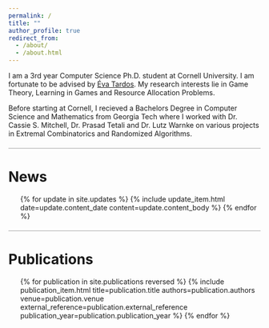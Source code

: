 ```yaml
---
permalink: /
title: ""
author_profile: true
redirect_from: 
  - /about/
  - /about.html
---
```


I am a 3rd year Computer Science Ph.D. student at Cornell University. I am fortunate to be advised by <a href="https://www.cs.cornell.edu/~eva/">Éva Tardos</a>. My research interests lie in Game Theory, Learning in Games and Resource Allocation Problems. 

Before starting at Cornell, I recieved a Bachelors Degree in Computer Science and Mathematics from Georgia Tech where I worked with Dr. Cassie S. Mitchell, Dr. Prasad Tetali and Dr. Lutz Warnke on various projects in Extremal Combinatorics and Randomized Algorithms.

<div style="border-top: 2px solid #ccc; margin: 20px 0;"></div>

News
=====

<ul class="updates-list" style="list-style-type: none;">
{% for update in site.updates %}
  {% include update_item.html date=update.content_date content=update.content_body %}
{% endfor %}
</ul>

<div style="border-top: 2px solid #ccc; margin: 20px 0;"></div>

Publications
=====

<ul style="list-style-type: none;" class="publications-list">
  {% for publication in site.publications reversed %}
    {% include publication_item.html title=publication.title authors=publication.authors venue=publication.venue external_reference=publication.external_reference publication_year=publication.publication_year %}
  {% endfor %}
</ul>